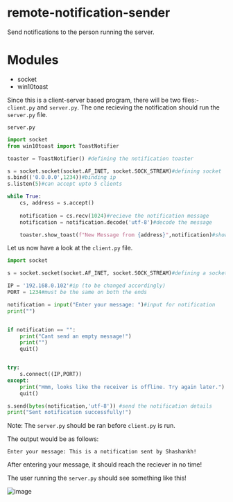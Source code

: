 # remote-notification-sender
Send notifications to the person running the server.

# Modules
* socket
* win10toast

Since this is a client-server based program, there will be two files:- `client.py` and `server.py`. The one recieving the notification should run the `server.py` file.

`server.py`
```py
import socket
from win10toast import ToastNotifier

toaster = ToastNotifier() #defining the notification toaster

s = socket.socket(socket.AF_INET, socket.SOCK_STREAM)#defining socket
s.bind(('0.0.0.0',1234))#binding ip
s.listen(5)#can accept upto 5 clients

while True:
    cs, address = s.accept()
    
    notification = cs.recv(1024)#recieve the notification message
    notification = notification.decode('utf-8')#decode the message

    toaster.show_toast(f"New Message from {address}",notification)#show the notification
```

Let us now have a look at the `client.py` file.
```py
import socket

s = socket.socket(socket.AF_INET, socket.SOCK_STREAM)#defining a socket

IP = '192.168.0.102'#ip (to be changed accordingly)
PORT = 1234#must be the same on both the ends

notification = input("Enter your message: ")#input for notification
print("")


if notification == "":
    print("Cant send an empty message!")
    print("")
    quit()


try:
    s.connect((IP,PORT))
except:
    print("Hmm, looks like the receiver is offline. Try again later.")
    quit()

s.send(bytes(notification,'utf-8')) #send the notification details
print("Sent notification successfully!")
```
Note: The `server.py` should be ran before `client.py` is run.

The output would be as follows:
```
Enter your message: This is a notification sent by Shashankh!
``` 

After entering your message, it should reach the reciever in no time!

The user running the `server.py` should see something like this!

![image](https://user-images.githubusercontent.com/72354934/173405302-d83d7122-69cf-449d-a06a-07dae11c9cd5.png)

